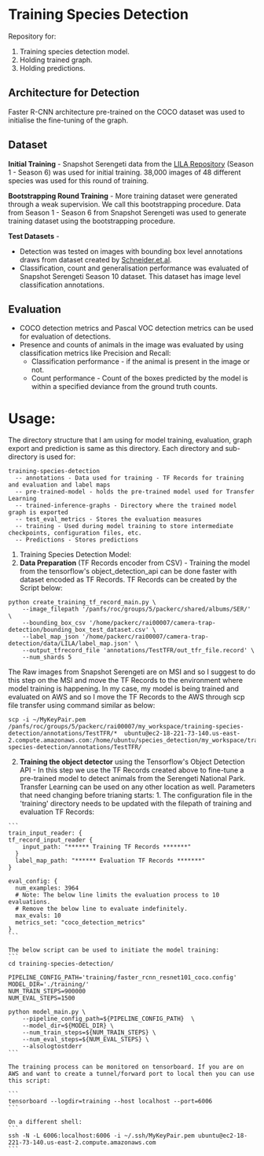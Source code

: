 # Training Species Detection
Repository for:
1. Training species detection model.
2. Holding trained graph.
3. Holding predictions.

## Architecture for Detection
Faster R-CNN architecture pre-trained on the COCO dataset was used to initialise the fine-tuning of the graph.  

## Dataset
**Initial Training** - Snapshot Serengeti data from the [LILA Repository](http://lila.science/datasets/snapshot-serengeti) (Season 1 - Season 6) was used for initial training. 38,000 images of 48 different species was used for this round of training.


**Bootstrapping Round Training** - More training dataset were generated through a weak supervision. We call this bootstrapping procedure. Data from Season 1 - Season 6 from Snapshot Serengeti was used to generate training dataset using the bootstrapping procedure.


**Test Datasets** -
- Detection was tested on images with bounding box level annotations draws from dataset created by [Schneider.et.al](https://dataverse.scholarsportal.info/dataset.xhtml?persistentId=doi:10.5683/SP/TPB5ID).
- Classification, count and generalisation performance was evaluated of Snapshot Serengeti Season 10 dataset. This dataset has image level classification annotations.

## Evaluation
- COCO detection metrics and Pascal VOC detection metrics can be used for evaluation of detections.
- Presence and counts of animals in the image was evaluated by using classification metrics like Precision and Recall:
    - Classification performance - if the animal is present in the image or not.
    - Count performance - Count of the boxes predicted by the model is within a specified deviance from the ground truth counts.

# Usage:
The directory structure that I am using for model training, evaluation, graph export and prediction is same as this directory. Each directory and sub-directory is used for:
```
training-species-detection
  -- annotations - Data used for training - TF Records for training and evaluation and label maps
  -- pre-trained-model - holds the pre-trained model used for Transfer Learning
  -- trained-inference-graphs - Directory where the trained model graph is exported
  -- test_eval_metrics - Stores the evaluation measures
  -- training - Used during model training to store intermediate checkpoints, configuration files, etc.
  -- Predictions - Stores predictions
```


1. Training Species Detection Model:
  1. **Data Preparation** (TF Records encoder from CSV) - Training the model from the tensorflow's object_detection_api can be done faster with dataset encoded as TF Records. TF Records can be created by the Script below:

  ```
  python create_training_tf_record_main.py \
      --image_filepath '/panfs/roc/groups/5/packerc/shared/albums/SER/' \
      --bounding_box_csv '/home/packerc/rai00007/camera-trap-detection/bounding_box_test_dataset.csv' \
      --label_map_json '/home/packerc/rai00007/camera-trap-detection/data/LILA/label_map.json' \
      --output_tfrecord_file 'annotations/TestTFR/out_tfr_file.record' \
      --num_shards 5
  ```

  The Raw images from Snapshot Serengeti are on MSI and so I suggest to do this step on the MSI and move the TF Records to the environment where model training is happening. In my case, my model is being trained and evaluated on AWS and so I move the TF Records to the AWS through scp file transfer using command similar as below:

  ```
  scp -i ~/MyKeyPair.pem  /panfs/roc/groups/5/packerc/rai00007/my_workspace/training-species-detection/annotations/TestTFR/*  ubuntu@ec2-18-221-73-140.us-east-2.compute.amazonaws.com:/home/ubuntu/species_detection/my_workspace/training-species-detection/annotations/TestTFR/
  ```
  2. **Training the object detector** using the Tensorflow's Object Detection API - In this step we use the TF Records created above to fine-tune a pre-trained model to detect animals from the Serengeti National Park. Transfer Learning can be used on any other location as well. Parameters that need changing before trianing starts:
    1. The configuration file in the 'training' directory needs to be updated with the filepath of training and evaluation TF Records:

    ```
    train_input_reader: {
    tf_record_input_reader {
        input_path: "****** Training TF Records *******"
      }
      label_map_path: "****** Evaluation TF Records *******"
    }

    eval_config: {
      num_examples: 3964
      # Note: The below line limits the evaluation process to 10 evaluations.
      # Remove the below line to evaluate indefinitely.
      max_evals: 10
      metrics_set: "coco_detection_metrics"
    }
    ```

    The below script can be used to initiate the model training:
    ```
    cd training-species-detection/

    PIPELINE_CONFIG_PATH='training/faster_rcnn_resnet101_coco.config'
    MODEL_DIR='./training/'
    NUM_TRAIN_STEPS=900000
    NUM_EVAL_STEPS=1500

    python model_main.py \
        --pipeline_config_path=${PIPELINE_CONFIG_PATH}  \
        --model_dir=${MODEL_DIR} \
        --num_train_steps=${NUM_TRAIN_STEPS} \
        --num_eval_steps=${NUM_EVAL_STEPS} \
        --alsologtostderr
    ```

    The training process can be monitored on tensorboard. If you are on AWS and want to create a tunnel/forward port to local then you can use this script:

    ```
    tensorboard --logdir=training --host localhost --port=6006
    ```

    On a different shell:
    ```
    ssh -N -L 6006:localhost:6006 -i ~/.ssh/MyKeyPair.pem ubuntu@ec2-18-221-73-140.us-east-2.compute.amazonaws.com
    ```
